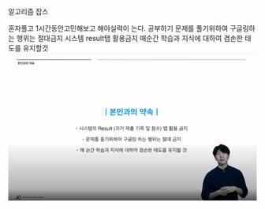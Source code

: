 알고리즘 잡스

혼자풀고 1시간동안고민해보고 해야실력이 는다.
공부하기
문제를 풀기위하여 구글링하는 행위는 절대금지
시스템 result탭 활용금지
매순간 학습과 지식에 대하여 겸손한 태도를 유지할것
<img src ="/이미지.PNG">